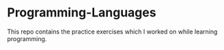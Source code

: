 # Programming-Languages
This repo contains the practice exercises which I worked on while learning programming.
